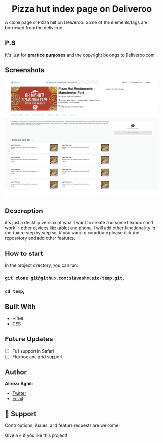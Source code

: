 <h1 align="Center">Pizza hut index page on Deliveroo</h1>
A clone page of Pizza hut on Deliveroo. Some of the elements/tags are borrowed from the deliveroo.


## P.S

 It's just for <strong>practice purposes</strong> and the copyright belongs to Deliveroo.com

## Screenshots

![Home Page](/img/screenshot.png "Home Page")

## Descraption
it's just a desktop version  of what I want to create and some flexbox don't work in other devices like tablet and phone.
I will add other functionallity in the future step by step so, if you want to contribute please fork the reposotory and add other features.


## How to start

In the project directory, you can run:

### `git clone git@github.com:siavashmusic/temp.git`,
### `cd temp`,

## Built With

- HTML
- CSS

## Future Updates

- [ ] Full support in Safari
- [ ] Flexbox and grid support

## Author

**Alireza Aghili**

- [Twitter](https://twitter.com/siavashaghili "Alireza Aghili - Siavash")
- [Email](mailto:siavashaghili@gmail.com?subject=Hi "From Github")

## 🤝 Support

Contributions, issues, and feature requests are welcome!

Give a ⭐️ if you like this project!
